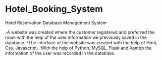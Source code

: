# Hotel_Booking_System
Hotel Reservation Database Management System

-A website was created where the customer registered and preferred
the room with the help of the user information we previously saved
in the database.
-The interface of the website was created with the help of Html, Css,
Javascript.
-With the help of Python, MySQL, Flask and Xampp the information
of the user was recorded in the database.
